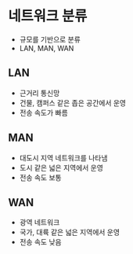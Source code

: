 # 네트워크 분류

- 규모를 기반으로 분류
- LAN, MAN, WAN

## LAN

- 근거리 통신망
- 건물, 캠퍼스 같은 좁은 공간에서 운영
- 전송 속도가 빠름

## MAN

- 대도시 지역 네트워크를 나타냄
- 도시 같은 넓은 지역에서 운영
- 전송 속도 보통

## WAN

- 광역 네트워크
- 국가, 대륙 같은 넓은 지역에서 운영
- 전송 속도 낮음
